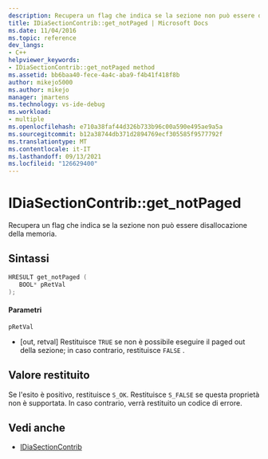 ```yaml
---
description: Recupera un flag che indica se la sezione non può essere disallocazione della memoria.
title: IDiaSectionContrib::get_notPaged | Microsoft Docs
ms.date: 11/04/2016
ms.topic: reference
dev_langs:
- C++
helpviewer_keywords:
- IDiaSectionContrib::get_notPaged method
ms.assetid: bb6baa40-fece-4a4c-aba9-f4b41f418f8b
author: mikejo5000
ms.author: mikejo
manager: jmartens
ms.technology: vs-ide-debug
ms.workload:
- multiple
ms.openlocfilehash: e710a38faf44d326b733b96c00a590e495ae9a5a
ms.sourcegitcommit: b12a38744db371d2894769ecf305585f9577792f
ms.translationtype: MT
ms.contentlocale: it-IT
ms.lasthandoff: 09/13/2021
ms.locfileid: "126629400"
---
```

# <a name="idiasectioncontribget_notpaged"></a>IDiaSectionContrib::get_notPaged
Recupera un flag che indica se la sezione non può essere disallocazione della memoria.

## <a name="syntax"></a>Sintassi

```C++
HRESULT get_notPaged ( 
   BOOL* pRetVal
);
```

#### <a name="parameters"></a>Parametri
 `pRetVal`
- [out, retval] Restituisce `TRUE` se non è possibile eseguire il paged out della sezione; in caso contrario, restituisce `FALSE` .

## <a name="return-value"></a>Valore restituito
 Se l'esito è positivo, restituisce `S_OK`. Restituisce `S_FALSE` se questa proprietà non è supportata. In caso contrario, verrà restituito un codice di errore.

## <a name="see-also"></a>Vedi anche
- [IDiaSectionContrib](../../debugger/debug-interface-access/idiasectioncontrib.md)
